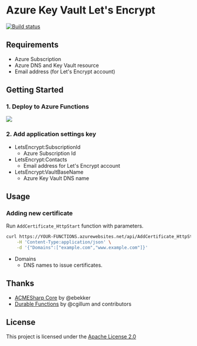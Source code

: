 # Azure Key Vault Let's Encrypt

[![Build status](https://ci.appveyor.com/api/projects/status/sr0okt6mld0ufkcd?svg=true)](https://ci.appveyor.com/project/shibayan/azure-keyvault-letsencrypt)

## Requirements

- Azure Subscription
- Azure DNS and Key Vault resource
- Email address (for Let's Encrypt account)

## Getting Started

### 1. Deploy to Azure Functions

<a href="https://portal.azure.com/#create/Microsoft.Template/uri/https%3A%2F%2Fraw.githubusercontent.com%2Fshibayan%2Fazure-keyvault-letsencrypt%2Fmaster%2Fazuredeploy.json" target="_blank">
  <img src="https://azuredeploy.net/deploybutton.png" />
</a>

### 2. Add application settings key

- LetsEncrypt:SubscriptionId
  - Azure Subscription Id
- LetsEncrypt:Contacts
  - Email address for Let's Encrypt account
- LetsEncrypt:VaultBaseName
  - Azure Key Vault DNS name

## Usage

### Adding new certificate

Run `AddCertificate_HttpStart` function with parameters.

```sh
curl https://YOUR-FUNCTIONS.azurewebsites.net/api/AddCertificate_HttpStart?code=YOUR-FUNCTION-SECRET -X POST \
    -H 'Content-Type:application/json' \
    -d '{"Domains":["example.com","www.example.com"]}'
```

- Domains
  - DNS names to issue certificates.
  
## Thanks

- [ACMESharp Core](https://github.com/PKISharp/ACMESharpCore) by @ebekker
- [Durable Functions](https://github.com/Azure/azure-functions-durable-extension) by @cgillum and contributors

## License

This project is licensed under the [Apache License 2.0](https://github.com/shibayan/azure-keyvault-letsencrypt/blob/master/LICENSE)
